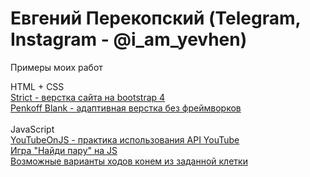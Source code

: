 

# Евгений Перекопский (Telegram, Instagram - @i_am_yevhen)<br>
Примеры моих работ

HTML + CSS<br>
[Strict - верстка сайта на bootstrap 4](https://perekopskyi.github.io/strict/ "Верстка с нуля") <br>
[Penkoff Blank - адаптивная верстка без фреймворков](https://perekopskyi.github.io/penkoff/ "Верстка по макету с нуля") <br>
<br>
JavaScript<br>
[YouTubeOnJS - практика использования API YouTube](https://perekopskyi.github.io/YouTubeOnJS/ "Практика использования YouTube API")<br>
[Игра "Найди пару" на JS](https://perekopskyi.github.io/task3-findThePairJS/ "Начать игру")<br>
[Возможные варианты ходов конем из заданной клетки](https://perekopskyi.github.io/task4-moveHorseOnBoard/ "Возможные варианты ходов конем из заданной клетки на шахматной доске")<br>
